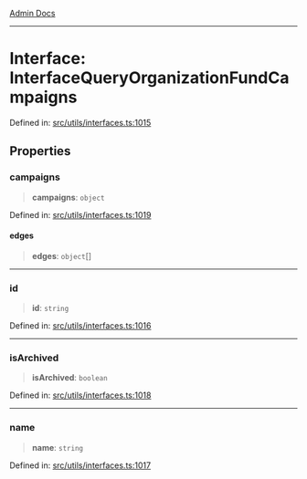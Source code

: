 [Admin Docs](/)

***

# Interface: InterfaceQueryOrganizationFundCampaigns

Defined in: [src/utils/interfaces.ts:1015](https://github.com/PalisadoesFoundation/talawa-admin/blob/main/src/utils/interfaces.ts#L1015)

## Properties

### campaigns

> **campaigns**: `object`

Defined in: [src/utils/interfaces.ts:1019](https://github.com/PalisadoesFoundation/talawa-admin/blob/main/src/utils/interfaces.ts#L1019)

#### edges

> **edges**: `object`[]

***

### id

> **id**: `string`

Defined in: [src/utils/interfaces.ts:1016](https://github.com/PalisadoesFoundation/talawa-admin/blob/main/src/utils/interfaces.ts#L1016)

***

### isArchived

> **isArchived**: `boolean`

Defined in: [src/utils/interfaces.ts:1018](https://github.com/PalisadoesFoundation/talawa-admin/blob/main/src/utils/interfaces.ts#L1018)

***

### name

> **name**: `string`

Defined in: [src/utils/interfaces.ts:1017](https://github.com/PalisadoesFoundation/talawa-admin/blob/main/src/utils/interfaces.ts#L1017)

